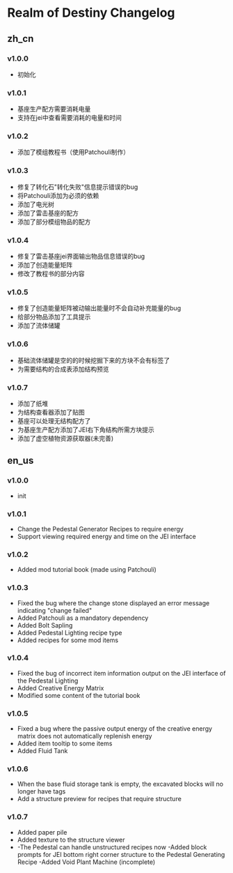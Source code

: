 # Realm of Destiny Changelog

## zh_cn
### v1.0.0
- 初始化

### v1.0.1
- 基座生产配方需要消耗电量
- 支持在jei中查看需要消耗的电量和时间

### v1.0.2
- 添加了模组教程书（使用Patchouli制作）

### v1.0.3
- 修复了转化石"转化失败"信息提示错误的bug
- 将Patchouli添加为必须的依赖
- 添加了电光树
- 添加了雷击基座的配方
- 添加了部分模组物品的配方

### v1.0.4
- 修复了雷击基座jei界面输出物品信息错误的bug
- 添加了创造能量矩阵
- 修改了教程书的部分内容

### v1.0.5
- 修复了创造能量矩阵被动输出能量时不会自动补充能量的bug
- 给部分物品添加了工具提示
- 添加了流体储罐

### v1.0.6
- 基础流体储罐是空的的时候挖掘下来的方块不会有标签了
- 为需要结构的合成表添加结构预览

### v1.0.7
- 添加了纸堆
- 为结构查看器添加了贴图
- 基座可以处理无结构配方了
- 为基座生产配方添加了JEI右下角结构所需方块提示
- 添加了虚空植物资源获取器(未完善)

## en_us
### v1.0.0
- init

### v1.0.1
- Change the Pedestal Generator Recipes to require energy
- Support viewing required energy and time on the JEI interface

### v1.0.2
- Added mod tutorial book (made using Patchouli)

### v1.0.3
- Fixed the bug where the change stone displayed an error message indicating "change failed"
- Added Patchouli as a mandatory dependency
- Added Bolt Sapling
- Added Pedestal Lighting recipe type
- Added recipes for some mod items

### v1.0.4
- Fixed the bug of incorrect item information output on the JEI interface of the Pedestal Lighting
- Added Creative Energy Matrix
- Modified some content of the tutorial book

### v1.0.5
- Fixed a bug where the passive output energy of the creative energy matrix does not automatically replenish energy
- Added item tooltip to some items
- Added Fluid Tank

### v1.0.6
- When the base fluid storage tank is empty, the excavated blocks will no longer have tags
- Add a structure preview for recipes that require structure

### v1.0.7
- Added paper pile
- Added texture to the structure viewer
- -The Pedestal can handle unstructured recipes now
  -Added block prompts for JEI bottom right corner structure to the Pedestal Generating Recipe
  -Added Void Plant Machine (incomplete)